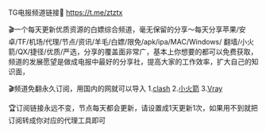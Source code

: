 
TG电报频道链接🔗 https://t.me/ztztx

🎬一个每天更新优质资源的白嫖综合频道，毫无保留的分享～每天分享苹果/安卓/TF/机场/代理/节点/资讯/羊毛/白嫖/限免/apk/ipa/MAC/Windows/ 翻墙/小火箭/QX/捷径/优质/严选，分享的覆盖面非常广，基本上你想要的都可以免费获取，频道的发展愿望是做成电报中最好的分享社，提高大家的工作效率，扩大自己的知识面，

🎬频道免翻永久订阅，用国内的网就可以导入 
1.[clash](https://sub.xeton.dev/sub?target=clash&new_name=true&url=https%3A%2F%2Fpastebin.com%2Fraw%2FSUNqDbpL&insert=false&config=https%3A%2F%2Fraw.githubusercontent.com%2FACL4SSR%2FACL4SSR%2Fmaster%2FClash%2Fconfig%2FACL4SSR_Online.ini) 
2.[小火箭](https://sub.xeton.dev/sub?target=clash&new_name=true&url=https%3A%2F%2Fpastebin.com%2Fraw%2FSUNqDbpL&insert=false&config=https%3A%2F%2Fraw.githubusercontent.com%2FACL4SSR%2FACL4SSR%2Fmaster%2FClash%2Fconfig%2FACL4SSR_Online.ini)
3.[Vray](https://pastebin.com/raw/SUNqDbpL)

🏆订阅链接永远不变，节点每天都会更新，请设置成1天更新1次，如果用不到就把订阅转成你对应的代理工具即可
